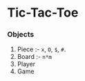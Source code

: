# Tic-Tac-Toe

### Objects
1. Piece :- ```x```, ```O```, ``$``, ```#```.
2. Board :- ```n*m```
3. Player
4. Game